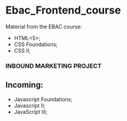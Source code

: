 # Ebac_Frontend_course
Material from the EBAC course:
- HTML<5>;
- CSS Foundations;
- CSS II;
### INBOUND MARKETING PROJECT


## Incoming:
- Javascript Foundations;
- Javascript II;
- JavaScript III;
